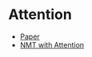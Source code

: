 # Attention
- [Paper](https://arxiv.org/pdf/1706.03762.pdf)
- [NMT with Attention](https://jalammar.github.io/visualizing-neural-machine-translation-mechanics-of-seq2seq-models-with-attention/)
